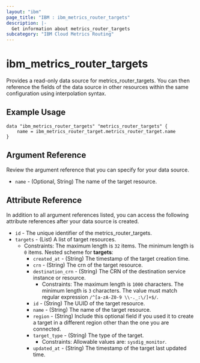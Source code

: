 ```yaml
---
layout: "ibm"
page_title: "IBM : ibm_metrics_router_targets"
description: |-
  Get information about metrics_router_targets
subcategory: "IBM Cloud Metrics Routing"
---
```


# ibm_metrics_router_targets

Provides a read-only data source for metrics_router_targets. You can then reference the fields of the data source in other resources within the same configuration using interpolation syntax.

## Example Usage

```hcl
data "ibm_metrics_router_targets" "metrics_router_targets" {
	name = ibm_metrics_router_target.metrics_router_target.name
}
```

## Argument Reference

Review the argument reference that you can specify for your data source.

* `name` - (Optional, String) The name of the target resource.

## Attribute Reference

In addition to all argument references listed, you can access the following attribute references after your data source is created.

* `id` - The unique identifier of the metrics_router_targets.
* `targets` - (List) A list of target resources.
  * Constraints: The maximum length is `32` items. The minimum length is `0` items.
Nested scheme for **targets**:
	* `created_at` - (String) The timestamp of the target creation time.
	* `crn` - (String) The crn of the target resource.
	* `destination_crn` - (String) The CRN of the destination service instance or resource.
	  * Constraints: The maximum length is `1000` characters. The minimum length is `3` characters. The value must match regular expression `/^[a-zA-Z0-9 \\-._:\/]+$/`.
	* `id` - (String) The UUID of the target resource.
	* `name` - (String) The name of the target resource.
	* `region` - (String) Include this optional field if you used it to create a target in a different region other than the one you are connected.
	* `target_type` - (String) The type of the target.
	  * Constraints: Allowable values are: `sysdig_monitor`.
	* `updated_at` - (String) The timestamp of the target last updated time.

